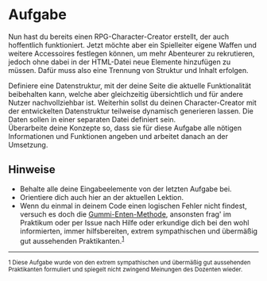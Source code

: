 # Aufgabe
Nun hast du bereits einen RPG-Character-Creator erstellt, der auch hoffentlich funktioniert. Jetzt möchte aber ein Spielleiter eigene Waffen und weitere Accessoires festlegen können, um mehr Abenteurer zu rekrutieren, jedoch ohne dabei in der HTML-Datei neue Elemente hinzufügen zu müssen. Dafür muss also eine Trennung von Struktur und Inhalt erfolgen.

Definiere eine Datenstruktur, mit der deine Seite die aktuelle Funktionalität beibehalten kann, welche aber gleichzeitig übersichtlich und für andere Nutzer nachvollziehbar ist. Weiterhin sollst du deinen Character-Creator mit der entwickelten Datenstruktur teilweise dynamisch generieren lassen. Die Daten sollen in einer separaten Datei definiert sein.  
Überarbeite deine Konzepte so, dass sie für diese Aufgabe alle nötigen Informationen und Funktionen angeben und arbeitet danach an der Umsetzung.

## Hinweise
- Behalte alle deine Eingabeelemente von der letzten Aufgabe bei.
- Orientiere dich auch hier an der aktuellen Lektion.
- Wenn du einmal in deinem Code einen logischen Fehler nicht findest, versuch es doch die [Gummi-Enten-Methode](https://rubberduckdebugging.com/), ansonsten frag' im Praktikum oder per Issue nach Hilfe oder erkundige dich bei den wohl informierten, immer hilfsbereiten, extrem sympathischen und übermäßig gut aussehenden Praktikanten.<sup>[1](#1)</sup>

<hr/>
<sup><a name="1">1</a> Diese Aufgabe wurde von den extrem sympathischen und übermäßig gut aussehenden Praktikanten formuliert und spiegelt nicht zwingend Meinungen des Dozenten wieder.</sup>